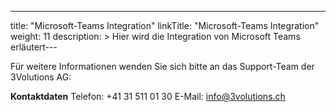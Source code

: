 ---
title: "Microsoft-Teams Integration"
linkTitle: "Microsoft-Teams Integration"
weight: 11
description: >
  Hier wird die Integration von Microsoft Teams erläutert---

Für weitere Informationen wenden Sie sich bitte an das Support-Team der 3Volutions AG:

__Kontaktdaten__
Telefon: +41 31 511 01 30
E-Mail: info@3volutions.ch

